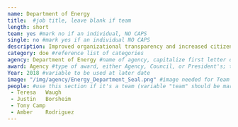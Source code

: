 ```yaml
---
name: Department of Energy
title:  #job title, leave blank if team
length: short
team: yes #mark no if an individual, NO CAPS
single: no #mark yes if an individual NO CAPS
description: Improved organizational transparency and increased citizen awareness of the Western Area Power Administration’s (WAPA) mission through the modernization of WAPA’s website. WAPA provides power to 50+ million customers including cities and towns, who can now access services and operational and financial information more easily.
category: doe #reference list of categories
agency: Department of Energy #name of agency, capitalize first letter of each name
award: Agency #type of award, either Agency, Council, or President's; this is case sensitive so make sure to match the options listed exactly. This section generates the format of the card
Year: 2018 #variable to be used at later date
image: "/img/agency/Energy_Department_Seal.png" #image needed for Team award (agency seal) and President's award (headshot); leave empty if and individual Agency award, IMAGE PATH: /img/agency/GSA_Seal.png
people: #use this section if it's a team (variable "team" should be marked "yes" above)
 - Teresa	Waugh
 - Justin	Borsheim
 - Tony	Camp
 - Amber	Rodriguez
---
```

